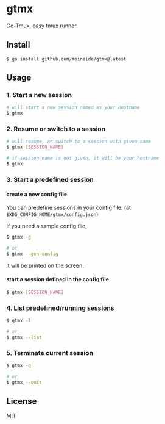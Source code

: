 # gtmx

Go-Tmux, easy tmux runner.

## Install

```
$ go install github.com/meinside/gtmx@latest
```

## Usage

### 1. Start a new session

```bash
# will start a new session named as your hostname
$ gtmx
```

### 2. Resume or switch to a session

```bash
# will resume, or switch to a session with given name
$ gtmx [SESSION_NAME]

# if session name is not given, it will be your hostname
$ gtmx
```

### 3. Start a predefined session

#### create a new config file

You can predefine sessions in your config file. (at `$XDG_CONFIG_HOME/gtmx/config.json`)

If you need a sample config file,

```bash
$ gtmx -g

# or
$ gtmx --gen-config
```

it will be printed on the screen.

#### start a session defined in the config file

```bash
$ gtmx [SESSION_NAME]
```

### 4. List predefined/running sessions

```bash
$ gtmx -l

# or
$ gtmx --list
```

### 5. Terminate current session

```bash
$ gtmx -q

# or
$ gtmx --quit
```

## License

MIT

